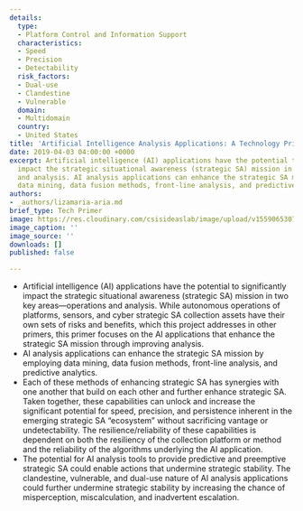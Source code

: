 ```yaml
---
details:
  type:
  - Platform Control and Information Support
  characteristics:
  - Speed
  - Precision
  - Detectability
  risk_factors:
  - Dual-use
  - Clandestine
  - Vulnerable
  domain:
  - Multidomain
  country:
  - United States
title: 'Artificial Intelligence Analysis Applications: A Technology Primer'
date: 2019-04-03 04:00:00 +0000
excerpt: Artificial intelligence (AI) applications have the potential to significantly
  impact the strategic situational awareness (strategic SA) mission in two key areas—operations
  and analysis. AI analysis applications can enhance the strategic SA mission by employing
  data mining, data fusion methods, front-line analysis, and predictive analytics.
authors:
- _authors/lizamaria-aria.md
brief_type: Tech Primer
image: https://res.cloudinary.com/csisideaslab/image/upload/v1559065307/on-the-radar/AIAnalysisPrimer%20Formatted.pdf
image_caption: ''
image_source: ''
downloads: []
published: false

---
```

* Artificial intelligence (AI) applications have the potential to significantly impact the strategic situational awareness (strategic SA) mission in two key areas—operations and analysis. While autonomous operations of platforms, sensors, and cyber strategic SA collection assets have their own sets of risks and benefits, which this project addresses in other primers, this primer focuses on the AI applications that enhance the strategic SA mission through improving analysis.
* AI analysis applications can enhance the strategic SA mission by employing data mining, data fusion methods, front-line analysis, and predictive analytics.
* Each of these methods of enhancing strategic SA has synergies with one another that build on each other and further enhance strategic SA. Taken together, these capabilities can unlock and increase the significant potential for speed, precision, and persistence inherent in the emerging strategic SA “ecosystem” without sacrificing vantage or undetectability. The resilience/reliability of these capabilities is dependent on both the resiliency of the collection platform or method and the reliability of the algorithms underlying the AI application.
* The potential for AI analysis tools to provide predictive and preemptive strategic SA could enable actions that undermine strategic stability. The clandestine, vulnerable, and dual-use nature of AI analysis applications could further undermine strategic stability by increasing the chance of misperception, miscalculation, and inadvertent escalation.